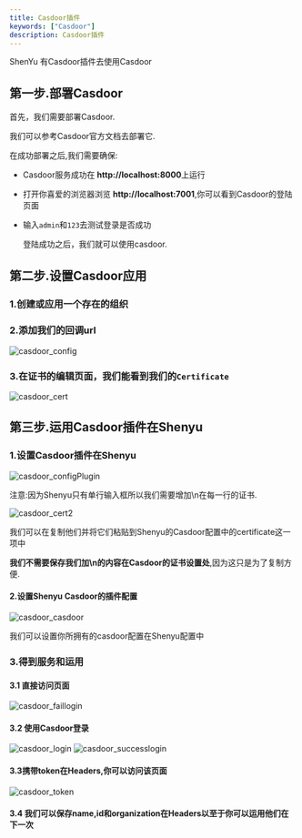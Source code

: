```yaml
---
title: Casdoor插件
keywords: ["Casdoor"]
description: Casdoor插件
---
```


ShenYu 有Casdoor插件去使用Casdoor

## 第一步.部署Casdoor

首先，我们需要部署Casdoor.

我们可以参考Casdoor官方文档去部署它.

在成功部署之后,我们需要确保:

* Casdoor服务成功在 **http://localhost:8000**上运行

* 打开你喜爱的浏览器浏览 **http://localhost:7001**,你可以看到Casdoor的登陆页面

* 输入`admin`和`123`去测试登录是否成功

  登陆成功之后，我们就可以使用casdoor.

## 第二步.设置Casdoor应用

### 1.创建或应用一个存在的组织

### 2.添加我们的回调url

  ![casdoor_config](/img/shenyu/plugin/casdoor/casdoor_config.png)

### 3.在证书的编辑页面，我们能看到我们的`Certificate`

  ![casdoor_cert](/img/shenyu/plugin/casdoor/casdoor_cert.png)

## 第三步.运用Casdoor插件在Shenyu

### 1.设置Casdoor插件在Shenyu

  ![casdoor_configPlugin](/img/shenyu/plugin/casdoor/casdoor_configPlugin.png)

注意:因为Shenyu只有单行输入框所以我们需要增加\n在每一行的证书.

  ![casdoor_cert2](/img/shenyu/plugin/casdoor/casdoor_cert2.png)

我们可以在复制他们并将它们粘贴到Shenyu的Casdoor配置中的certificate这一项中

**我们不需要保存我们加\n的内容在Casdoor的证书设置处**,因为这只是为了复制方便.

#### 2.设置Shenyu Casdoor的插件配置

  ![casdoor_casdoor](/img/shenyu/plugin/casdoor/casdoor_casdoor.png)

​我们可以设置你所拥有的casdoor配置在Shenyu配置中

### 3.得到服务和运用

#### 3.1 直接访问页面

  ![casdoor_faillogin](/img/shenyu/plugin/casdoor/casdoor_faillogin.png)

#### 3.2 使用Casdoor登录

  ![casdoor_login](/img/shenyu/plugin/casdoor/casdoor_login.png)
  ![casdoor_successlogin](/img/shenyu/plugin/casdoor/casdoor_successlogin.png)

#### 3.3携带token在Headers,你可以访问该页面

  ![casdoor_token](/img/shenyu/plugin/casdoor/casdoor_token.png)

#### 3.4 我们可以保存name,id和organization在Headers以至于你可以运用他们在下一次
